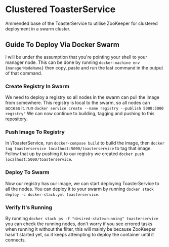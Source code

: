 # Clustered ToasterService
Ammended base of the ToasterService to utilise ZooKeeper for clustered deployment in a swarm cluster.

## Guide To Deploy Via Docker Swarm

I will be under the assumption that you're pointing your shell to your manager node. This can be done by running
`docker-machine env {managerNodeName}` 
then copy, paste and run the last command in the output of that command.

### Create Registry In Swarm

We need to deploy a registry so all nodes in the swarm can pull the image from somewhere. This registry is local to the swarm, so all nodes can access it.
run `docker service create --name registry --publish 5000:5000 registry"`
We can now continue to building, tagging and pushing to this repository.

### Push Image To Registry

In \ToasterService, run `docker-compose build` to build the image, then `docker tag toasterservice localhost:5000/toasterservice` to tag that image. Follow that up by pushing it to our registry we created `docker push localhost:5000/toasterservice`.

### Deploy To Swarm

Now our registry has our image, we can start deploying ToasterService to all the nodes.
You can deploy it to your swarm by running `docker stack deploy -c docker-stack.yml toasterservice`.

### Verify It's Running

By running `docker stack ps -f "desired-state=running" toasterservice` you can check the running nodes, don't worry if you see errored tasks when running it without the filter, this will mainly be because ZooKeeper hasn't started yet, so it keeps attempting to deploy the container until it connects.


